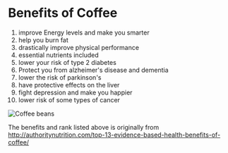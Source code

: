 # Benefits of Coffee

1. improve Energy levels and make you smarter
2. help you burn fat
3. drastically improve physical performance
4. essential nutrients included 
5. lower your risk of type 2 diabetes
6. Protect you from alzheimer's disease and dementia
7. lower the risk of parkinson's
8. have protective effects on the liver
9. fight depression and make you happier
10. lower risk of some types of cancer

![Coffee beans](https://upload.wikimedia.org/wikipedia/commons/thumb/c/c5/Roasted_coffee_beans.jpg/640px-Roasted_coffee_beans.jpg  "Coffee beans")

The benefits and rank listed above is originally from http://authoritynutrition.com/top-13-evidence-based-health-benefits-of-coffee/